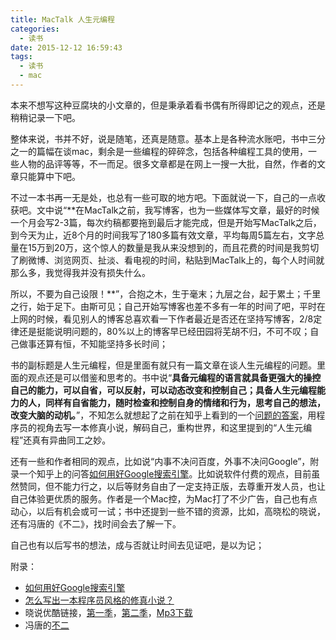 ```yaml
---
title: MacTalk 人生元编程
categories:
  - 读书
date: 2015-12-12 16:59:43
tags:
  - 读书
  - mac
---
```


本来不想写这种豆腐块的小文章的，但是秉承着看书偶有所得即记之的观点，还是稍稍记录一下吧。

<!-- more -->

整体来说，书并不好，说是随笔，还真是随意。基本上是各种流水账吧，书中三分之一的篇幅在谈mac，剩余是一些编程的碎碎念，包括各种编程工具的使用，一些人物的品评等等，不一而足。很多文章都是在网上一搜一大批，自然，作者的文章只能算中下吧。

不过一本书再一无是处，也总有一些可取的地方吧。下面就说一下，自己的一点收获吧。文中说“**在MacTalk之前，我写博客，也为一些媒体写文章，最好的时候一个月会写2-3篇，每次约稿都要拖到最后才能完成，但是开始写MacTalk之后，到今天为止，近8个月的时间我写了180多篇有效文章，平均每周5篇左右，文字总量在15万到20万，这个惊人的数量是我从来没想到的，而且花费的时间是我剪切了刷微博、浏览网页、扯淡、看电视的时间，粘贴到MacTalk上的，每个人时间就那么多，我觉得我并没有损失什么。

所以，不要为自己设限！**”，合抱之木，生于毫末；九层之台，起于累土；千里之行，始于足下。由斯可见；自己开始写博客也差不多有一年的时间了吧，平时在上网的时候，看见别人的博客总喜欢看一下作者最近是否还在坚持写博客，2/8定律还是挺能说明问题的，80%以上的博客早已经田园将芜胡不归，不可不叹；自己做事还算有恒，不知能坚持多长时间；

书的副标题是人生元编程，但是里面有就只有一篇文章在谈人生元编程的问题。里面的观点还是可以借鉴和思考的。书中说“**具备元编程的语言就具备更强大的操控自己的能力，可以自省，可以反射，可以动态改变和控制自己；具备人生元编程能力的人，同样有自省能力，随时检查和控制自身的情绪和行为，思考自己的想法，改变大脑的动机。**”，不知怎么就想起了之前在知乎上看到的一个[问题的答案](http://www.zhihu.com/question/32422838/answer/55775344)，用程序员的视角去写一本修真小说，解码自己，重构世界，和这里提到的“人生元编程”还真有异曲同工之妙。

还有一些和作者相同的观点，比如说“内事不决问百度，外事不决问Google”，附录一个知乎上的问答[如何用好Google搜索引擎](http://www.zhihu.com/question/20161362)。比如说软件付费的观点，目前虽然赞同，但不能力行之，以后等财务自由了一定支持正版，去尊重开发人员，也让自己体验更优质的服务。作者是一个Mac控，为Mac打了不少广告，自己也有点动心，以后有机会或可一试；书中还提到一些不错的资源，比如，高晓松的晓说，还有冯唐的《不二》，找时间会去了解一下。

自己也有以后写书的想法，成与否就让时间去见证吧，是以为记；

附录：

- [如何用好Google搜索引擎](http://www.zhihu.com/question/20161362)
- [怎么写出一本程序员风格的修真小说？](http://www.zhihu.com/question/32422838)
- 晓说优酷链接，[第一季](http://www.youku.com/show_page/id_zc3c10ca46d8d11e1b52a.html)，[第二季](http://www.youku.com/show_page/id_z64feb2249b8211e296da.html)，[Mp3下载](http://xhtyh.blog.163.com/blog/static/21219421420139231162329/)
- 冯唐的[不二](http://book.douban.com/subject/6732178/)
